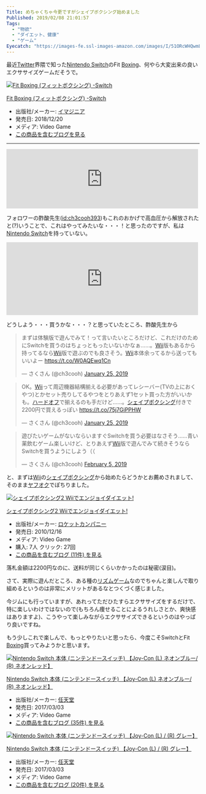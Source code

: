 ```yaml
---
Title: めちゃくちゃ今更ですがシェイプボクシング始めました
Published: 2019/02/08 21:01:57
Tags:
  - "物欲"
  - "ダイエット、健康"
  - "ゲーム"
Eyecatch: "https://images-fe.ssl-images-amazon.com/images/I/51ORcWHQwmL._SL160_.jpg"
---
```

<p>最近<a class="keyword" href="http://d.hatena.ne.jp/keyword/Twitter">Twitter</a>界隈で知った<a class="keyword" href="http://d.hatena.ne.jp/keyword/Nintendo%20Switch">Nintendo Switch</a>のFit <a class="keyword" href="http://d.hatena.ne.jp/keyword/Boxing">Boxing</a>、何やら大変出来の良いエクササイズゲームだそうで。</p>

<p><div class="hatena-asin-detail"><a href="http://www.amazon.co.jp/exec/obidos/ASIN/B07HYKWLJH/ovis91-22/"><img src="https://images-fe.ssl-images-amazon.com/images/I/51ORcWHQwmL._SL160_.jpg" class="hatena-asin-detail-image" alt="Fit Boxing (フィットボクシング) -Switch" title="Fit Boxing (フィットボクシング) -Switch"></a><div class="hatena-asin-detail-info"><p class="hatena-asin-detail-title"><a href="http://www.amazon.co.jp/exec/obidos/ASIN/B07HYKWLJH/ovis91-22/">Fit Boxing (フィットボクシング) -Switch</a></p><ul><li><span class="hatena-asin-detail-label">出版社/メーカー:</span> <a class="keyword" href="http://d.hatena.ne.jp/keyword/%A5%A4%A5%DE%A5%B8%A5%CB%A5%A2">イマジニア</a></li><li><span class="hatena-asin-detail-label">発売日:</span> 2018/12/20</li><li><span class="hatena-asin-detail-label">メディア:</span> Video Game</li><li><a href="http://d.hatena.ne.jp/asin/B07HYKWLJH/ovis91-22" target="_blank">この商品を含むブログを見る</a></li></ul></div><div class="hatena-asin-detail-foot"></div></div></p>

***

<p><iframe src="https://hatenablog-parts.com/embed?url=http%3A%2F%2Fnlab.itmedia.co.jp%2Fnl%2Farticles%2F1901%2F22%2Fnews126.html" title="Switch「Fit Boxing（フィットボクシング）」が異例の“ジワ売れ”、「想像以上にキッツイ」と人気広がる (1/2)" class="embed-card embed-webcard" scrolling="no" frameborder="0" style="display: block; width: 100%; height: 155px; max-width: 500px; margin: 10px 0px;"></iframe></p>

<p>フォロワーの酢酸先生(<a href="http://blog.hatena.ne.jp/ch3cooh393/">id:ch3cooh393</a>)もこれのおかげで高血圧から解放されたと(?)いうことで、これはやってみたいな・・・！と思ったのですが、私は<a class="keyword" href="http://d.hatena.ne.jp/keyword/Nintendo%20Switch">Nintendo Switch</a>を持っていない。</p>

<p><iframe src="https://hatenablog-parts.com/embed?url=https%3A%2F%2Fblog.ch3cooh.jp%2Fentry%2F20190205%2F1549372500" title="フィットボクシングを毎日していたら血圧がみるみるさがって肩こりしなくなった - 酢ろぐ！" class="embed-card embed-blogcard" scrolling="no" frameborder="0" style="display: block; width: 100%; height: 190px; max-width: 500px; margin: 10px 0px;"></iframe></p>

<p>どうしよう・・・買うかな・・・？と思っていたところ、酢酸先生から</p>

<p><blockquote class="twitter-tweet" data-lang="HASH(0x128cacb8)"><p lang="ja" dir="ltr">まずは体験版で遊んでみて！って言いたいところだけど、これだけのためにSwitchを買うのはちょっともったいないかなぁ……。<a class="keyword" href="http://d.hatena.ne.jp/keyword/Wii">Wii</a>版もあるから持ってるなら<a class="keyword" href="http://d.hatena.ne.jp/keyword/Wii">Wii</a>版で遊ぶのでも良さそう。<a class="keyword" href="http://d.hatena.ne.jp/keyword/Wii">Wii</a>本体余ってるから送ってもいいよー <a href="https://t.co/W0AQEwq1Cn">https://t.co/W0AQEwq1Cn</a></p>&mdash; さくさん (@ch3cooh) <a href="https://twitter.com/ch3cooh/status/1088668600439693312?ref_src=twsrc%5Etfw">January 25, 2019</a></blockquote><script async src="https://platform.twitter.com/widgets.js" charset="utf-8"></script></p>

<p><blockquote class="twitter-tweet" data-lang="HASH(0xfae2558)"><p lang="ja" dir="ltr">OK。<a class="keyword" href="http://d.hatena.ne.jp/keyword/Wii">Wii</a>って周辺機器結構揃える必要があってレシーバー(TVの上におくやつ)とかセット売りしてるやつをとりあえず1セット買った方がいいかも。<a class="keyword" href="http://d.hatena.ne.jp/keyword/%A5%CF%A1%BC%A5%C9%A5%AA%A5%D5">ハードオフ</a>で揃えるのも手だけど……。<a class="keyword" href="http://d.hatena.ne.jp/keyword/%A5%B7%A5%A7%A5%A4%A5%D7%A5%DC%A5%AF%A5%B7%A5%F3%A5%B0">シェイプボクシング</a>付きで2200円で買えるっぽい <a href="https://t.co/75j7GiPPHW">https://t.co/75j7GiPPHW</a></p>&mdash; さくさん (@ch3cooh) <a href="https://twitter.com/ch3cooh/status/1088672214092701696?ref_src=twsrc%5Etfw">January 25, 2019</a></blockquote><script async src="https://platform.twitter.com/widgets.js" charset="utf-8"></script></p>

<p><blockquote class="twitter-tweet" data-lang="HASH(0xf380dc0)"><p lang="ja" dir="ltr">遊びたいゲームがないならいますぐSwitchを買う必要はなさそう……青い薬飲むゲーム楽しいけど、とりあえず<a class="keyword" href="http://d.hatena.ne.jp/keyword/Wii">Wii</a>版で遊んでみて続きそうならSwitchを買うようにしよう（（</p>&mdash; さくさん (@ch3cooh) <a href="https://twitter.com/ch3cooh/status/1092779241366740994?ref_src=twsrc%5Etfw">February 5, 2019</a></blockquote><script async src="https://platform.twitter.com/widgets.js" charset="utf-8"></script></p>

<p>と、まずは<a class="keyword" href="http://d.hatena.ne.jp/keyword/Wii">Wii</a>の<a class="keyword" href="http://d.hatena.ne.jp/keyword/%A5%B7%A5%A7%A5%A4%A5%D7%A5%DC%A5%AF%A5%B7%A5%F3%A5%B0">シェイプボクシング</a>から始めたらどうかとお薦めされまして、そのまま<a class="keyword" href="http://d.hatena.ne.jp/keyword/%A5%E4%A5%D5%A5%AA%A5%AF">ヤフオク</a>でぽちりました。</p>

<p><div class="hatena-asin-detail"><a href="http://www.amazon.co.jp/exec/obidos/ASIN/B0046ECA36/ovis91-22/"><img src="https://images-fe.ssl-images-amazon.com/images/I/51ca3xQkezL._SL160_.jpg" class="hatena-asin-detail-image" alt="シェイプボクシング2 Wiiでエンジョイダイエット!" title="シェイプボクシング2 Wiiでエンジョイダイエット!"></a><div class="hatena-asin-detail-info"><p class="hatena-asin-detail-title"><a href="http://www.amazon.co.jp/exec/obidos/ASIN/B0046ECA36/ovis91-22/">シェイプボクシング2 Wiiでエンジョイダイエット!</a></p><ul><li><span class="hatena-asin-detail-label">出版社/メーカー:</span> <a class="keyword" href="http://d.hatena.ne.jp/keyword/%A5%ED%A5%B1%A5%C3%A5%C8%A5%AB%A5%F3%A5%D1%A5%CB%A1%BC">ロケットカンパニー</a></li><li><span class="hatena-asin-detail-label">発売日:</span> 2010/12/16</li><li><span class="hatena-asin-detail-label">メディア:</span> Video Game</li><li><span class="hatena-asin-detail-label">購入</span>: 7人 <span class="hatena-asin-detail-label">クリック</span>: 27回</li><li><a href="http://d.hatena.ne.jp/asin/B0046ECA36/ovis91-22" target="_blank">この商品を含むブログ (11件) を見る</a></li></ul></div><div class="hatena-asin-detail-foot"></div></div></p>

<p>落札金額は2200円なのに、送料が同じくらいかかったのは秘密(涙目)。</p>

<p>さて、実際に遊んだところ、ある種の<a class="keyword" href="http://d.hatena.ne.jp/keyword/%A5%EA%A5%BA%A5%E0%A5%B2%A1%BC%A5%E0">リズムゲーム</a>なのでちゃんと楽しんで取り組めるというのは非常にメリットがあるなとつくづく感じました。</p>

<p>今ジムにも行っていますが、あれってただひたすらエクササイズをするだけで、特に楽しいわけではないので(もちろん痩せることによるうれしさとか、爽快感はありますよ)、こうやって楽しみながらエクササイズできるというのはやっぱり良いですね。</p>

<p>もう少しこれで楽しんで、もっとやりたいと思ったら、今度こそSwitchとFit <a class="keyword" href="http://d.hatena.ne.jp/keyword/Boxing">Boxing</a>買ってみようかと思います。</p>

<p><div class="hatena-asin-detail"><a href="http://www.amazon.co.jp/exec/obidos/ASIN/B01NCXFWIZ/ovis91-22/"><img src="https://images-fe.ssl-images-amazon.com/images/I/51BGsgn9BrL._SL160_.jpg" class="hatena-asin-detail-image" alt="Nintendo Switch 本体 (ニンテンドースイッチ) 【Joy-Con (L) ネオンブルー/ (R) ネオンレッド】" title="Nintendo Switch 本体 (ニンテンドースイッチ) 【Joy-Con (L) ネオンブルー/ (R) ネオンレッド】"></a><div class="hatena-asin-detail-info"><p class="hatena-asin-detail-title"><a href="http://www.amazon.co.jp/exec/obidos/ASIN/B01NCXFWIZ/ovis91-22/">Nintendo Switch 本体 (ニンテンドースイッチ) 【Joy-Con (L) ネオンブルー/ (R) ネオンレッド】</a></p><ul><li><span class="hatena-asin-detail-label">出版社/メーカー:</span> <a class="keyword" href="http://d.hatena.ne.jp/keyword/%C7%A4%C5%B7%C6%B2">任天堂</a></li><li><span class="hatena-asin-detail-label">発売日:</span> 2017/03/03</li><li><span class="hatena-asin-detail-label">メディア:</span> Video Game</li><li><a href="http://d.hatena.ne.jp/asin/B01NCXFWIZ/ovis91-22" target="_blank">この商品を含むブログ (35件) を見る</a></li></ul></div><div class="hatena-asin-detail-foot"></div></div></p>

<p><div class="hatena-asin-detail"><a href="http://www.amazon.co.jp/exec/obidos/ASIN/B01N5QLLT3/ovis91-22/"><img src="https://images-fe.ssl-images-amazon.com/images/I/41qDEcVuv7L._SL160_.jpg" class="hatena-asin-detail-image" alt="Nintendo Switch 本体 (ニンテンドースイッチ) 【Joy-Con (L) / (R) グレー】" title="Nintendo Switch 本体 (ニンテンドースイッチ) 【Joy-Con (L) / (R) グレー】"></a><div class="hatena-asin-detail-info"><p class="hatena-asin-detail-title"><a href="http://www.amazon.co.jp/exec/obidos/ASIN/B01N5QLLT3/ovis91-22/">Nintendo Switch 本体 (ニンテンドースイッチ) 【Joy-Con (L) / (R) グレー】</a></p><ul><li><span class="hatena-asin-detail-label">出版社/メーカー:</span> <a class="keyword" href="http://d.hatena.ne.jp/keyword/%C7%A4%C5%B7%C6%B2">任天堂</a></li><li><span class="hatena-asin-detail-label">発売日:</span> 2017/03/03</li><li><span class="hatena-asin-detail-label">メディア:</span> Video Game</li><li><a href="http://d.hatena.ne.jp/asin/B01N5QLLT3/ovis91-22" target="_blank">この商品を含むブログ (20件) を見る</a></li></ul></div><div class="hatena-asin-detail-foot"></div></div></p>
